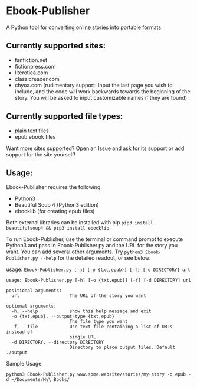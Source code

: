 # Ebook-Publisher
A Python tool for converting online stories into portable formats

## Currently supported sites:
* fanfiction.net
* fictionpress.com
* literotica.com
* classicreader.com
* chyoa.com (rudimentary support: Input the last page you wish to include, and the code will work backwards towards the beginning of the story. You will be asked to input customizable names if they are found)
  
## Currently supported file types:
* plain text files
* epub ebook files
  
Want more sites supported? Open an Issue and ask for its support or add support for the site yourself! 

## Usage:
Ebook-Publisher requires the following:
* Python3
* Beautiful Soup 4 (Python3 edition)
* ebooklib (for creating epub files)

Both external libraries can be installed with pip `pip3 install beautifulsoup4 && pip3 install ebooklib`

To run Ebook-Publisher, use the terminal or command prompt to execute Python3 and pass in Ebook-Publisher.py and the URL for the story you want. You can add several other arguments. Try `python3 Ebook-Publisher.py --help` for the detailed readout, or see below:

usage: `Ebook-Publisher.py [-h] [-o {txt,epub}] [-f] [-d DIRECTORY] url`

    usage: Ebook-Publisher.py [-h] [-o {txt,epub}] [-f] [-d DIRECTORY] url

    positional arguments:
      url                   The URL of the story you want

    optional arguments:
      -h, --help            show this help message and exit
      -o {txt,epub}, --output-type {txt,epub}
                            The file type you want
      -f, --file            Use text file containing a list of URLs instead of
                            single URL
      -d DIRECTORY, --directory DIRECTORY
                            Directory to place output files. Default ./output

                        
Sample Usage:

`python3 Ebook-Publisher.py www.some.website/stories/my-story -o epub -d ~/Documents/My\ Books/`
